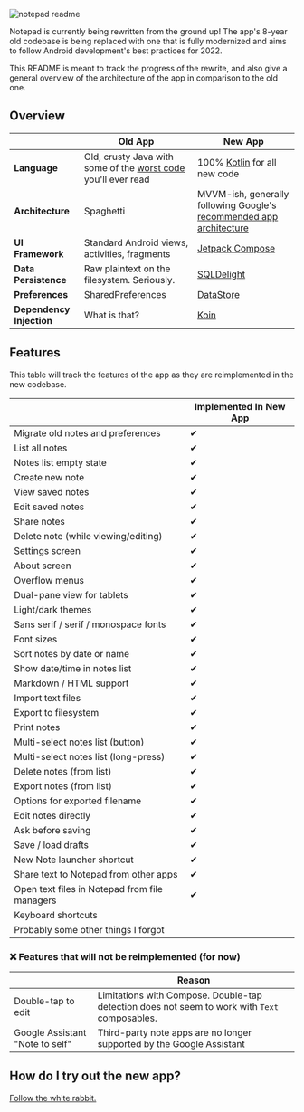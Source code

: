 ![notepad readme](https://user-images.githubusercontent.com/36028424/39695245-83b15cfc-521c-11e8-935c-c4a9cdcfbe90.png)

Notepad is currently being rewritten from the ground up!  The app's 8-year old codebase is being replaced with one that is fully modernized and aims to follow Android development's best practices for 2022.

This README is meant to track the progress of the rewrite, and also give a general overview of the architecture of the app in comparison to the old one.

## Overview

|                          | Old App                                                                                                                                                                                          | New App                                                                                                            |
|--------------------------|--------------------------------------------------------------------------------------------------------------------------------------------------------------------------------------------------|--------------------------------------------------------------------------------------------------------------------|
| **Language**             | Old, crusty Java with some of the [worst code](https://github.com/farmerbb/Notepad/blob/master/app/src/main/java/com/farmerbb/notepad/old/activity/MainActivity.java#L173-L185) you'll ever read | 100% [Kotlin](https://kotlinlang.org/) for all new code                                                            |
| **Architecture**         | Spaghetti                                                                                                                                                                                        | MVVM-ish, generally following Google's [recommended app architecture](https://developer.android.com/jetpack/guide) |
| **UI Framework**         | Standard Android views, activities, fragments                                                                                                                                                    | [Jetpack Compose](https://developer.android.com/jetpack/compose)                                                   |
| **Data Persistence**     | Raw plaintext on the filesystem. Seriously.                                                                                                                                                      | [SQLDelight](https://cashapp.github.io/sqldelight/)                                                                |
| **Preferences**          | SharedPreferences                                                                                                                                                                                | [DataStore](https://developer.android.com/topic/libraries/architecture/datastore)                                  |
| **Dependency Injection** | What is that?                                                                                                                                                                                    | [Koin](https://insert-koin.io/)                                                                                    |

## Features

This table will track the features of the app as they are reimplemented in the new codebase.

|                                               | Implemented In New App |
|-----------------------------------------------|------------------------|
| Migrate old notes and preferences             | ✔                      |
| List all notes                                | ✔                      |
| Notes list empty state                        | ✔                      |
| Create new note                               | ✔                      |
| View saved notes                              | ✔                      |
| Edit saved notes                              | ✔                      |
| Share notes                                   | ✔                      |
| Delete note (while viewing/editing)           | ✔                      |
| Settings screen                               | ✔                      |
| About screen                                  | ✔                      |
| Overflow menus                                | ✔                      |
| Dual-pane view for tablets                    | ✔                      |
| Light/dark themes                             | ✔                      |
| Sans serif / serif / monospace fonts          | ✔                      |
| Font sizes                                    | ✔                      |
| Sort notes by date or name                    | ✔                      |
| Show date/time in notes list                  | ✔                      |
| Markdown / HTML support                       | ✔                      |
| Import text files                             | ✔                      |
| Export to filesystem                          | ✔                      |
| Print notes                                   | ✔                      |
| Multi-select notes list (button)              | ✔                      |
| Multi-select notes list (long-press)          | ✔                      |
| Delete notes (from list)                      | ✔                      |
| Export notes (from list)                      | ✔                      |
| Options for exported filename                 | ✔                      |
| Edit notes directly                           | ✔                      |
| Ask before saving                             | ✔                      |
| Save / load drafts                            | ✔                      |
| New Note launcher shortcut                    | ✔                      |
| Share text to Notepad from other apps         | ✔                      |
| Open text files in Notepad from file managers | ✔                      |
| Keyboard shortcuts                            |                        |
| Probably some other things I forgot           |                        |

### ❌ Features that will not be reimplemented (for now)

|                                 | Reason                                                                                        |
|---------------------------------|-----------------------------------------------------------------------------------------------|
| Double-tap to edit              | Limitations with Compose. Double-tap detection does not seem to work with `Text` composables. |
| Google Assistant "Note to self" | Third-party note apps are no longer supported by the Google Assistant                         |

## How do I try out the new app?

[Follow the white rabbit.](https://i.imgflip.com/57yweh.jpg)
